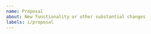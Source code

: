 ```yaml
---
name: Proposal
about: New functionality or other substantial changes
labels: i/proposal
---
```


<!--
Our proposal process is documented here:
https://docs.scion.org/en/latest/contribute.html#change-proposal-process
-->
